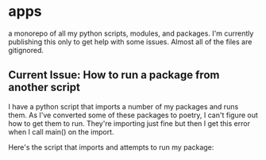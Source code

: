 # apps
a monorepo of all my python scripts, modules, and packages. I'm currently publishing this only to get help with some issues. Almost all of the files are gitignored.

## Current Issue: How to run a package from another script

I have a python script that imports a number of my packages and runs them. As I've converted some of these packages to poetry, I can't figure out how to get them to run. They're importing just fine but then I get this error when I call main() on the import.

Here's the script that imports and attempts to run my package:
